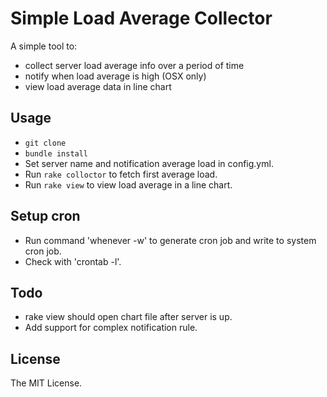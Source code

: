 # Simple Load Average Collector

A simple tool to: 
* collect server load average info over a period of time
* notify when load average is high (OSX only) 
* view load average data in line chart

## Usage

* `git clone` 
* `bundle install`
* Set server name and notification average load in config.yml.
* Run `rake colloctor` to fetch first average load. 
* Run `rake view` to view load average in a line chart. 

## Setup cron

* Run command 'whenever -w' to generate cron job and write to system cron job. 
* Check with 'crontab -l'.

## Todo

* rake view should open chart file after server is up.
* Add support for complex notification rule.

## License

The MIT License.
